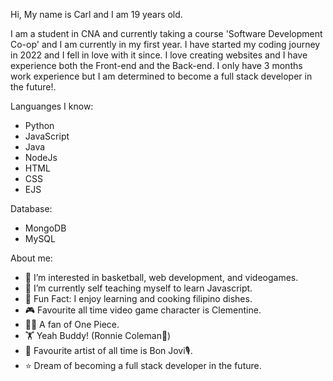 Hi, My name is Carl and I am 19 years old.

I am a student in CNA and currently taking a course 'Software Development Co-op' and I am currently in my first year. I have started my coding journey in 2022 and I fell in love with it since.
I love creating websites and I have experience both the Front-end and the Back-end. I only have 3 months work experience but I am determined to become a full stack developer in the future!.

Languanges I know:
- Python
- JavaScript
- Java
- NodeJs
- HTML
- CSS
- EJS
  
Database: 
- MongoDB
- MySQL

About me:
- 👀 I’m interested in basketball, web development, and videogames.
- 🌱 I’m currently self teaching myself to learn Javascript.
- 🍳 Fun Fact: I enjoy learning and cooking filipino dishes.
- 🎮 Favourite all time video game character is Clementine.
- 🏴‍☠️ A fan of One Piece.
- 🏋️ Yeah Buddy! (Ronnie Coleman👑)
- 🎵 Favourite artist of all time is Bon Jovi🎙️.
- ⭐ Dream of becoming a full stack developer in the future.


<!---
WCARL12/WCARL12 is a ✨ special ✨ repository because its `README.md` (this file) appears on your GitHub profile.
You can click the Preview link to take a look at your changes.
--->
